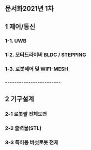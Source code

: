 ## 문서화2021년 1차 


## 1 제어/통신
### 1-1. UWB
### 1-2. 모터드라이버 BLDC / STEPPING
### 1-3. 로봇제어 및 WIFI-MESH
### ------------------------
## 2 기구설계
### 2-1 로봇팔 전체도면
### 2-2 출력물(STL)
### 3-3 특허용 버섯로봇 전체

